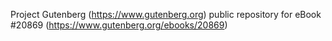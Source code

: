 Project Gutenberg (https://www.gutenberg.org) public repository for eBook #20869 (https://www.gutenberg.org/ebooks/20869)
